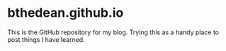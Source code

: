 bthedean.github.io
===================

This is the GitHub repository for my blog. Trying this as a handy place to post things I have learned.
